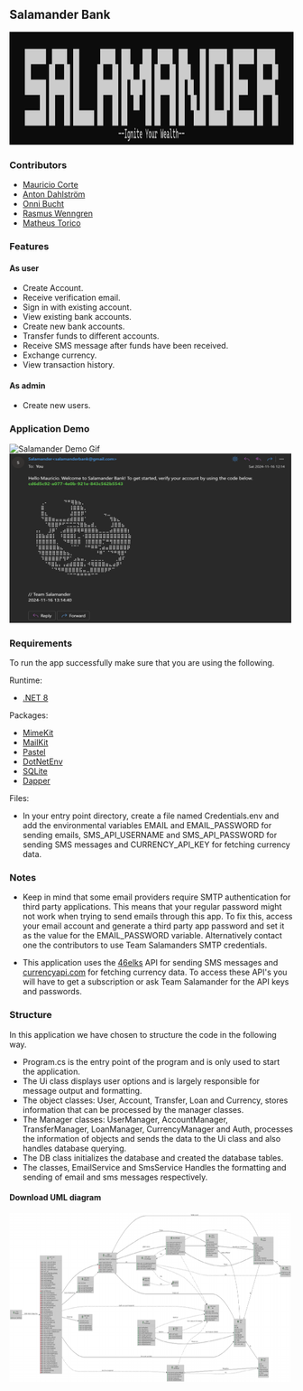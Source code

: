 ## Salamander Bank

<img src="https://github.com/Marremelad/AssetsAndImages/raw/main/SalamanderBannerText.png" height="200" width="900" alt="Salamander Banner">

### Contributors
* [Mauricio Corte](https://github.com/Marremelad)
* [Anton Dahlström](https://github.com/Anton-Dahlstrom)
* [Onni Bucht](https://github.com/onni82)
* [Rasmus Wenngren](https://github.com/RasmusWenngren92)
* [Matheus Torico](https://github.com/ikariLain)

### Features

#### As user
* Create Account.
* Receive verification email.
* Sign in with existing account.
* View existing bank accounts.
* Create new bank accounts.
* Transfer funds to different accounts.
* Receive SMS message after funds have been received.
* Exchange currency.
* View transaction history.

#### As admin 
* Create new users.

### Application Demo
<img src="https://github.com/Marremelad/AssetsAndImages/raw/main/SalamanderBankDemoGif.gif" height="500" width="900" alt="Salamander Demo Gif">

<img src="https://github.com/Marremelad/AssetsAndImages/raw/main/SalamanderBankEmailScreenShot.png" height="300" width="500" alt="Screenshot Of Verification Email">

### Requirements
To run the app successfully make sure that you are using the following.

Runtime:
* [.NET 8](https://dotnet.microsoft.com/en-us/download/dotnet/8.0)

Packages:
* [MimeKit](https://github.com/jstedfast/MimeKit)
* [MailKit](https://github.com/jstedfast/MailKit)
* [Pastel](https://www.nuget.org/packages/Pastel)
* [DotNetEnv](https://www.nuget.org/packages/DotNetEnv/)
* [SQLite](https://system.data.sqlite.org/index.html/doc/trunk/www/index.wiki)
* [Dapper](https://www.learndapper.com/)

Files:
* In your entry point directory, create a file named Credentials.env and add the environmental variables EMAIL and EMAIL_PASSWORD for sending emails, SMS_API_USERNAME and SMS_API_PASSWORD for sending SMS messages and CURRENCY_API_KEY for fetching currency data.

### Notes
* Keep in mind that some email providers require SMTP authentication for third party applications. This means that your regular password might not work when trying to send emails through this app. To fix this, access your email account and generate a third party app password and set it as the value for the EMAIL_PASSWORD variable.
  Alternatively contact one the contributors to use Team Salamanders SMTP credentials.

* This application uses the [46elks](https://46elks.se/) API for sending SMS messages and [currencyapi.com](https://currencyapi.com/) for fetching currency data. To access these API's you will have to get a subscription or ask Team Salamander for the API keys and passwords.

### Structure
In this application we have chosen to structure the code in the following way.
* Program.cs is the entry point of the program and is only used to start the application.
* The Ui class displays user options and is largely responsible for message output and formatting.
* The object classes: User, Account, Transfer, Loan and Currency, stores information that can be processed by the manager classes.
* The Manager classes: UserManager, AccountManager, TransferManager, LoanManager, CurrencyManager and Auth, processes the information of objects and sends the data to the Ui class and also handles database querying.
* The DB class initializes the database and created the database tables.
* The classes, EmailService and SmsService Handles the formatting and sending of email and sms messages respectively.

#### Download UML diagram
<img src="https://github.com/Marremelad/AssetsAndImages/raw/main/SalamanderBankUML.pdf" height="300" width="500" alt="UML Diagram">



